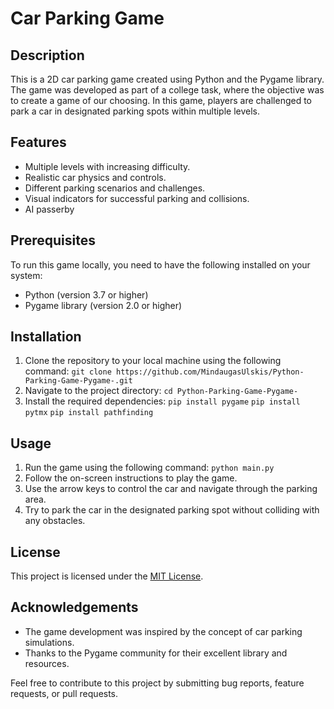 # Car Parking Game

## Description
This is a 2D car parking game created using Python and the Pygame library. The game was developed as part of a college task, where the objective was to create a game of our choosing. In this game, players are challenged to park a car in designated parking spots within multiple levels.

## Features
- Multiple levels with increasing difficulty.
- Realistic car physics and controls.
- Different parking scenarios and challenges.
- Visual indicators for successful parking and collisions.
- AI passerby

## Prerequisites
To run this game locally, you need to have the following installed on your system:
- Python (version 3.7 or higher)
- Pygame library (version 2.0 or higher)

## Installation
1. Clone the repository to your local machine using the following command:
   ```git clone https://github.com/MindaugasUlskis/Python-Parking-Game-Pygame-.git```
2. Navigate to the project directory:
   ```cd Python-Parking-Game-Pygame-```
3. Install the required dependencies:
   ```pip install pygame```
   ```pip install pytmx```
   ```pip install pathfinding```
## Usage
1. Run the game using the following command:
   ```python main.py```
2. Follow the on-screen instructions to play the game.
3. Use the arrow keys to control the car and navigate through the parking area.
4. Try to park the car in the designated parking spot without colliding with any obstacles.


## License
This project is licensed under the [MIT License](LICENSE).

## Acknowledgements
- The game development was inspired by the concept of car parking simulations.
- Thanks to the Pygame community for their excellent library and resources.

Feel free to contribute to this project by submitting bug reports, feature requests, or pull requests.
